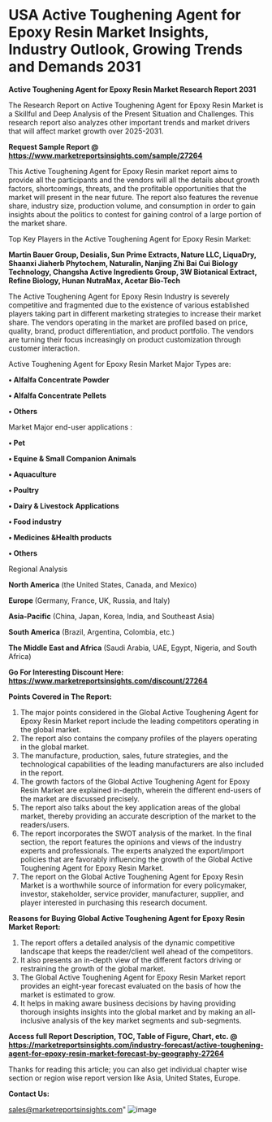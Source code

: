 # USA Active Toughening Agent for Epoxy Resin Market Insights, Industry Outlook, Growing Trends and Demands 2031

<strong>Active Toughening Agent for Epoxy Resin Market Research Report 2031</strong>

The Research Report on Active Toughening Agent for Epoxy Resin Market is a Skillful and Deep Analysis of the Present Situation and Challenges. This research report also analyzes other important trends and market drivers that will affect market growth over 2025-2031.

<strong>Request Sample Report @ <a href=https://www.marketreportsinsights.com/sample/27264>https://www.marketreportsinsights.com/sample/27264</a></strong>

This Active Toughening Agent for Epoxy Resin market report aims to provide all the participants and the vendors will all the details about growth factors, shortcomings, threats, and the profitable opportunities that the market will present in the near future. The report also features the revenue share, industry size, production volume, and consumption in order to gain insights about the politics to contest for gaining control of a large portion of the market share.

Top Key Players in the Active Toughening Agent for Epoxy Resin Market:

<strong>Martin Bauer Group, Desialis, Sun Prime Extracts, Nature LLC, LiquaDry, Shaanxi Jiaherb Phytochem, Naturalin, Nanjing Zhi Bai Cui Biology Technology, Changsha Active Ingredients Group, 3W Biotanical Extract, Refine Biology, Hunan NutraMax, Acetar Bio-Tech</strong>

The Active Toughening Agent for Epoxy Resin Industry is severely competitive and fragmented due to the existence of various established players taking part in different marketing strategies to increase their market share. The vendors operating in the market are profiled based on price, quality, brand, product differentiation, and product portfolio. The vendors are turning their focus increasingly on product customization through customer interaction.

Active Toughening Agent for Epoxy Resin Market Major Types are:

<strong>• Alfalfa Concentrate Powder

• Alfalfa Concentrate Pellets

• Others</strong>

Market Major end-user applications :

<strong>• Pet

• Equine & Small Companion Animals

• Aquaculture

• Poultry

• Dairy & Livestock Applications

• Food industry

• Medicines &Health products

• Others</strong>

Regional Analysis

</u><strong><b>North America</b></strong> (the United States, Canada, and Mexico)

<strong><b>Europe </b></strong>(Germany, France, UK, Russia, and Italy)

<strong><b>Asia-Pacific</b></strong> (China, Japan, Korea, India, and Southeast Asia)

<strong><b>South America</b></strong> (Brazil, Argentina, Colombia, etc.)

<strong><b>The Middle East and Africa</b></strong> (Saudi Arabia, UAE, Egypt, Nigeria, and South Africa)

<strong>Go For Interesting Discount Here: <a href=https://www.marketreportsinsights.com/discount/27264>https://www.marketreportsinsights.com/discount/27264</a></strong>

<strong>Points Covered in The Report:</strong>
<ol>
  <li>The major points considered in the Global Active Toughening Agent for Epoxy Resin Market report include the leading competitors operating in the global market.</li>
  <li>The report also contains the company profiles of the players operating in the global market.</li>
  <li>The manufacture, production, sales, future strategies, and the technological capabilities of the leading manufacturers are also included in the report.</li>
  <li>The growth factors of the Global Active Toughening Agent for Epoxy Resin Market are explained in-depth, wherein the different end-users of the market are discussed precisely.</li>
  <li>The report also talks about the key application areas of the global market, thereby providing an accurate description of the market to the readers/users.</li>
  <li>The report incorporates the SWOT analysis of the market. In the final section, the report features the opinions and views of the industry experts and professionals. The experts analyzed the export/import policies that are favorably influencing the growth of the Global Active Toughening Agent for Epoxy Resin Market.</li>
  <li>The report on the Global Active Toughening Agent for Epoxy Resin Market is a worthwhile source of information for every policymaker, investor, stakeholder, service provider, manufacturer, supplier, and player interested in purchasing this research document.</li>
</ol>
<strong>Reasons for Buying Global Active Toughening Agent for Epoxy Resin Market Report:</strong>

<ol>
  <li>The report offers a detailed analysis of the dynamic competitive landscape that keeps the reader/client well ahead of the competitors.</li>
  <li>It also presents an in-depth view of the different factors driving or restraining the growth of the global market.</li>
  <li>The Global Active Toughening Agent for Epoxy Resin Market report provides an eight-year forecast evaluated on the basis of how the market is estimated to grow.</li>
  <li>It helps in making aware business decisions by having providing thorough insights insights into the global market and by making an all-inclusive analysis of the key market segments and sub-segments.</li>
</ol>
<strong>Access full Report Description, TOC, Table of Figure, Chart, etc. @ <a href=https://marketreportsinsights.com/industry-forecast/active-toughening-agent-for-epoxy-resin-market-forecast-by-geography-27264>https://marketreportsinsights.com/industry-forecast/active-toughening-agent-for-epoxy-resin-market-forecast-by-geography-27264</a></strong>


Thanks for reading this article; you can also get individual chapter wise section or region wise report version like Asia, United States, Europe.

<strong>Contact Us:</strong>

sales@marketreportsinsights.com"
![image](https://github.com/user-attachments/assets/a13730c8-7584-4acc-9da7-bdb5d45a42c1)
